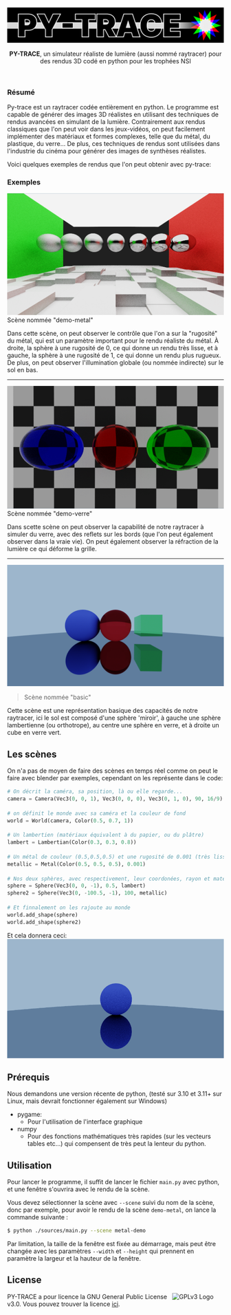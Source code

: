

<br/>

<img src="./schema/logo.png" alt="logo"/>
<p align="center">
<b>PY-TRACE</b>, un simulateur réaliste de lumière (aussi nommé raytracer) pour des rendus 3D codé en python pour les trophées NSI
</p>

<br/>

### Résumé

Py-trace est un raytracer codée entièrement en python.
Le programme est capable de générer des images 3D réalistes en utilisant des techniques de rendus avancées en simulant
de la lumière. Contrairement aux rendus classiques que l'on peut voir dans les jeux-vidéos, on peut facilement implémenter des matériaux et formes complexes, telle que du métal, du plastique, du verre… De plus, ces techniques de rendus sont utilisées dans l'industrie du cinéma pour générer des images de synthèses réalistes.


Voici quelques exemples de rendus que l'on peut obtenir avec py-trace:

### Exemples

![demo-scene-verre2](schema/demo-scene-metal.png)
Scène nommée "demo-metal"

Dans cette scène, on peut observer le contrôle que l'on a sur la "rugosité" du métal, qui est un paramètre important pour le rendu réaliste du métal.
À droite, la sphère à une rugosité de $0$, ce qui donne un rendu très lisse, et à gauche, la sphère à une rugosité de 1, ce qui donne un rendu plus rugueux.
De plus, on peut observer l'illumination globale (ou nommée indirecte) sur le sol en bas.

-----

![demo-scene-verre2](schema/demo-scene-verre2.png)
Scène nommée "demo-verre"


Dans scette scène on peut observer la capabilité de notre raytracer à simuler du verre, avec des reflets sur les bords (que l'on peut également observer dans la vraie vie).
On peut également observer la réfraction de la lumière ce qui déforme la grille.


-----

![demo-2023-04-24](schema/demo-scene-basique.png)
> Scène nommée "basic"

Cette scène est une représentation basique des capacités de notre raytracer, ici le sol est composé d'une sphère 'miroir', à gauche une sphère lambertienne (ou orthotrope), au centre une sphère en verre, et à droite un cube en verre vert.


## Les scènes

On n'a pas de moyen de faire des scènes en temps réel comme on peut le faire avec blender par exemples, cependant on les représente dans le code:

```python
# On décrit la caméra, sa position, là ou elle regarde...
camera = Camera(Vec3(0, 0, 1), Vec3(0, 0, 0), Vec3(0, 1, 0), 90, 16/9)

# on définit le monde avec sa caméra et la couleur de fond
world = World(camera, Color(0.5, 0.7, 1))

# Un lambertien (matériaux équivalent à du papier, ou du plâtre)
lambert = Lambertian(Color(0.3, 0.3, 0.8))

# Un métal de couleur (0.5,0.5,0.5) et une rugosité de 0.001 (très lisse)
metallic = Metal(Color(0.5, 0.5, 0.5), 0.001)

# Nos deux sphères, avec respectivement, leur coordonées, rayon et matériaux
sphere = Sphere(Vec3(0, 0, -1), 0.5, lambert)
sphere2 = Sphere(Vec3(0, -100.5, -1), 100, metallic)

# Et finnalement on les rajoute au monde
world.add_shape(sphere)
world.add_shape(sphere2)
```

Et cela donnera ceci:
![resultat](schema/demo-scene-construction.png)

## Prérequis 
Nous demandons une version récente de python, (testé sur 3.10 et 3.11+ sur Linux, mais devrait fonctionner également sur Windows)
- pygame:
    - Pour l'utilisation de l'interface graphique
- numpy  
    - Pour des fonctions mathématiques très rapides (sur les vecteurs tables etc...) qui compensent de très peut la lenteur du python.


## Utilisation

Pour lancer le programme, il suffit de lancer le fichier `main.py` avec python, et une fenêtre s'ouvrira avec le rendu de la scène.

Vous devez sélectionner la scène avec `--scene` suivi du nom de la scène, donc par exemple, pour avoir le rendu de la scène `demo-metal`, on lance la commande suivante :

```bash
$ python ./sources/main.py --scene metal-demo
```

Par limitation, la taille de la fenêtre est fixée au démarrage, mais peut être changée avec les paramètres `--width` et `--height` qui prennent en paramètre la largeur et la hauteur de la fenêtre.


## License


<a href="https://www.gnu.org/licenses/gpl-3.0.en.html"><img align="right" src="https://www.gnu.org/graphics/gplv3-with-text-136x68.png" alt="GPLv3 Logo" width="120" height="60"/></a>

PY-TRACE a pour licence la GNU General Public License v3.0. Vous pouvez trouver la licence [ici](LICENSE).
